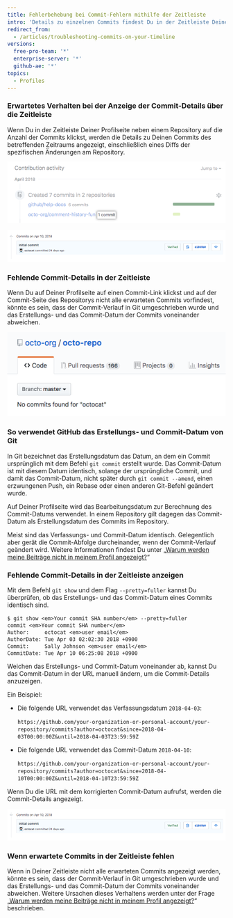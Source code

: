 ```yaml
---
title: Fehlerbehebung bei Commit-Fehlern mithilfe der Zeitleiste
intro: 'Details zu einzelnen Commits findest Du in der Zeitleiste Deines Profils. Wenn Du in Deinem Profil respektive auf der Profilseite keine Details zu einem erwarteten Commit findest, weichen das Erstellungs- und das Commit-Datum des Commits eventuell voneinander ab.'
redirect_from:
  - /articles/troubleshooting-commits-on-your-timeline
versions:
  free-pro-team: '*'
  enterprise-server: '*'
  github-ae: '*'
topics:
  - Profiles
---
```


### Erwartetes Verhalten bei der Anzeige der Commit-Details über die Zeitleiste

Wenn Du in der Zeitleiste Deiner Profilseite neben einem Repository auf die Anzahl der Commits klickst, werden die Details zu Deinen Commits des betreffenden Zeitraums angezeigt, einschließlich eines Diffs der spezifischen Änderungen am Repository.

![Commit-Link in der Zeitleiste des Profils](/assets/images/help/profile/commit-link-on-profile-timeline.png)

![Commit-Details](/assets/images/help/commits/commit-details.png)

### Fehlende Commit-Details in der Zeitleiste

Wenn Du auf Deiner Profilseite auf einen Commit-Link klickst und auf der Commit-Seite des Repositorys nicht alle erwarteten Commits vorfindest, könnte es sein, dass der Commit-Verlauf in Git umgeschrieben wurde und das Erstellungs- und das Commit-Datum der Commits voneinander abweichen.

![Repository-Seite mit der Meldung „No commits found for octocat“ (Keine Commits für Octocat gefunden)](/assets/images/help/repository/no-commits-found.png)

### So verwendet GitHub das Erstellungs- und Commit-Datum von Git

In Git bezeichnet das Erstellungsdatum das Datum, an dem ein Commit ursprünglich mit dem Befehl `git commit` erstellt wurde. Das Commit-Datum ist mit diesem Datum identisch, solange der ursprüngliche Commit, und damit das Commit-Datum, nicht später durch `git commit --amend`, einen erzwungenen Push, ein Rebase oder einen anderen Git-Befehl geändert wurde.

Auf Deiner Profilseite wird das Bearbeitungsdatum zur Berechnung des Commit-Datums verwendet. In einem Repository gilt dagegen das Commit-Datum als Erstellungsdatum des Commits im Repository.

Meist sind das Verfassungs- und Commit-Datum identisch. Gelegentlich aber gerät die Commit-Abfolge durcheinander, wenn der Commit-Verlauf geändert wird. Weitere Informationen findest Du unter „[Warum werden meine Beiträge nicht in meinem Profil angezeigt?](/articles/why-are-my-contributions-not-showing-up-on-my-profile)“

### Fehlende Commit-Details in der Zeitleiste anzeigen

Mit dem Befehl `git show` und dem Flag `--pretty=fuller` kannst Du überprüfen, ob das Erstellungs- und das Commit-Datum eines Commits identisch sind.

```shell
$ git show <em>Your commit SHA number</em> --pretty=fuller
commit <em>Your commit SHA number</em>
Author:     octocat <em>user email</em>
AuthorDate: Tue Apr 03 02:02:30 2018 +0900
Commit:     Sally Johnson <em>user email</em>
CommitDate: Tue Apr 10 06:25:08 2018 +0900
```

Weichen das Erstellungs- und Commit-Datum voneinander ab, kannst Du das Commit-Datum in der URL manuell ändern, um die Commit-Details anzuzeigen.

Ein Beispiel:
- Die folgende URL verwendet das Verfassungsdatum `2018-04-03`:

  `https://github.com/your-organization-or-personal-account/your-repository/commits?author=octocat&since=2018-04-03T00:00:00Z&until=2018-04-03T23:59:59Z`
- Die folgende URL verwendet das Commit-Datum `2018-04-10`:

  `https://github.com/your-organization-or-personal-account/your-repository/commits?author=octocat&since=2018-04-10T00:00:00Z&until=2018-04-10T23:59:59Z`

Wenn Du die URL mit dem korrigierten Commit-Datum aufrufst, werden die Commit-Details angezeigt.

![Commit-Details](/assets/images/help/commits/commit-details.png)

### Wenn erwartete Commits in der Zeitleiste fehlen

Wenn in Deiner Zeitleiste nicht alle erwarteten Commits angezeigt werden, könnte es sein, dass der Commit-Verlauf in Git umgeschrieben wurde und das Erstellungs- und das Commit-Datum der Commits voneinander abweichen. Weitere Ursachen dieses Verhaltens werden unter der Frage „[Warum werden meine Beiträge nicht in meinem Profil angezeigt?](/articles/why-are-my-contributions-not-showing-up-on-my-profile)“ beschrieben.
